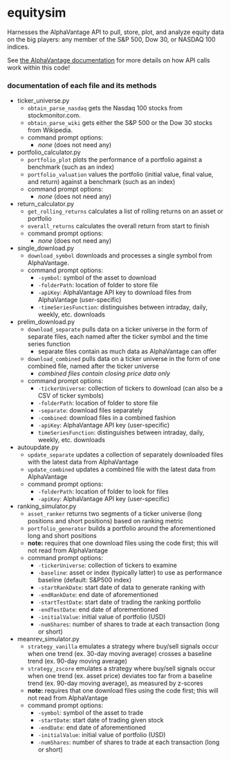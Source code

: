 # equitysim

Harnesses the AlphaVantage API to pull, store, plot, and analyze equity data on the big players: any member of the S&P 500, Dow 30, or NASDAQ 100 indices. 

See [the AlphaVantage documentation](https://www.alphavantage.co/documentation/) for more details on how API calls work within this code! 

### documentation of each file and its methods

- ticker_universe.py
  - `obtain_parse_nasdaq` gets the Nasdaq 100 stocks from stockmonitor.com. 
  - `obtain_parse_wiki` gets either the S&P 500 or the Dow 30 stocks from Wikipedia. 
  - command prompt options:
    - *none* (does not need any)
- portfolio_calculator.py
  - `portfolio_plot` plots the performance of a portfolio against a benchmark (such as an index)
  - `portfolio_valuation` values the portfolio (initial value, final value, and return) against a benchmark (such as an index)
  - command prompt options:
    - *none* (does not need any)
- return_calculator.py
  - `get_rolling_returns` calculates a list of rolling returns on an asset or portfolio
  - `overall_returns` calculates the overall return from start to finish
  - command prompt options:
    - *none* (does not need any)
- single_download.py
  - `download_symbol` downloads and processes a single symbol from AlphaVantage. 
  - command prompt options: 
    - `-symbol`: symbol of the asset to download
    - `-folderPath`: location of folder to store file
    - `-apiKey`: AlphaVantage API key to download files from AlphaVantage (user-specific)
    - `-timeSeriesFunction`: distinguishes between intraday, daily, weekly, etc. downloads
- prelim_download.py
  - `download_separate` pulls data on a ticker universe in the form of separate files, each named after the ticker symbol and the time series function
    - separate files contain as much data as AlphaVantage can offer
  - `download_combined` pulls data on a ticker universe in the form of one combined file, named after the ticker universe
    - *combined files contain closing price data only*
  - command prompt options:
    - `-tickerUniverse`: collection of tickers to download (can also be a CSV of ticker symbols) 
    - `-folderPath`: location of folder to store file
    - `-separate`: download files separately
    - `-combined`: download files in a combined fashion
    - `-apiKey`: AlphaVantage API key (user-specific)
    - `timeSeriesFunction`: distinguishes between intraday, daily, weekly, etc. downloads
- autoupdate.py
  - `update_separate` updates a collection of separately downloaded files with the latest data from AlphaVantage
  - `update_combined` updates a combined file with the latest data from AlphaVantage
  - command prompt options:
    - `-folderPath`: location of folder to look for files
    - `-apiKey`: AlphaVantage API key (user-specific)
- ranking_simulator.py
  - `asset_ranker` returns two segments of a ticker universe (long positions and short positions) based on ranking metric
  - `portfolio_generator` builds a portfolio around the aforementioned long and short positions
  - **note:** requires that one download files using the code first; this will not read from AlphaVantage
  - command prompt options:
    - `-tickerUniverse`: collection of tickers to examine
    - `-baseline`: asset or index (typically latter) to use as performance baseline (default: S&P500 index)
    - `-startRankDate`: start date of data to generate ranking with
    - `-endRankDate`: end date of aforementioned
    - `-startTestDate`: start date of trading the ranking portfolio
    - `-endTestDate`: end date of aforementioned
    - `-initialValue`: initial value of portfolio (USD)
    - `-numShares`: number of shares to trade at each transaction (long or short)
- meanrev_simulator.py
  - `strategy_vanilla` emulates a strategy where buy/sell signals occur when one trend (ex. 30-day moving average) crosses a baseline trend (ex. 90-day moving average)
  - `strategy_zscore` emulates a strategy where buy/sell signals occur when one trend (ex. asset price) deviates too far from a baseline trend (ex. 90-day moving average), as measured by z-scores
  - **note:** requires that one download files using the code first; this will not read from AlphaVantage
  - command prompt options: 
    - `-symbol`: symbol of the asset to trade
    - `-startDate`: start date of trading given stock
    - `-endDate`: end date of aforementioned
    - `-initialValue`: initial value of portfolio (USD)
    - `-numShares`: number of shares to trade at each transaction (long or short)
